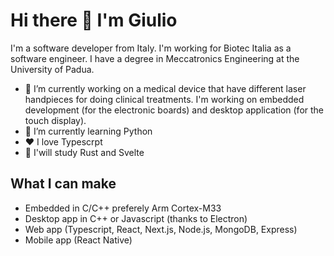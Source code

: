# Hi there 👋 I'm Giulio

I'm a software developer from Italy. I'm working for Biotec Italia as a software engineer.
I have a degree in Meccatronics Engineering at the University of Padua.

- 🔭 I’m currently working on a medical device that have different laser handpieces for doing clinical treatments. I'm working on embedded development (for the electronic boards) and desktop application (for the touch display).
- 🌱 I’m currently learning Python
- ❤️ I love Typescrpt
- 📖 I'will study Rust and Svelte

## What I can make

- Embedded in C/C++ preferely Arm Cortex-M33
- Desktop app in C++ or Javascript (thanks to Electron)
- Web app (Typescript, React, Next.js, Node.js, MongoDB, Express)
- Mobile app (React Native)
